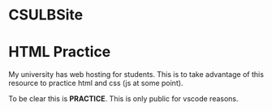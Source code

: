 # CSULBSite

<h1>HTML Practice</h1>
<p>My university has web hosting for students. This is to take advantage of this resource to practice html and css (js at some point).</p>

<p>To be clear this is <strong>PRACTICE</strong>. This is only public for vscode reasons.</p>
